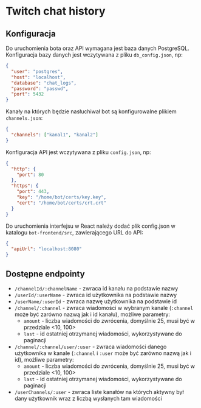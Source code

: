 # Twitch chat history

## Konfiguracja

Do uruchomienia bota oraz API wymagana jest baza danych PostgreSQL. Konfiguracja bazy danych jest wczytywana z pliku `db_config.json`, np:

```json
{
  "user": "postgres",
  "host": "localhost",
  "database": "chat_logs",
  "password": "passwd",
  "port": 5432
}
```

Kanały na których będzie nasłuchiwał bot są konfigurowalne plikiem `channels.json`:

```json
{
  "channels": ["kanal1", "kanal2"]
}
```

Konfiguracja API jest wczytywana z pliku `config.json`, np:

```json
{
  "http": {
    "port": 80
  },
  "https": {
    "port": 443,
    "key": "/home/bot/certs/key.key",
    "cert": "/home/bot/certs/crt.crt"
  }
}
```

Do uruchomienia interfejsu w React należy dodać plik config.json w katalogu `bot-frontend/src`, zawierającego URL do API:

```json
{
  "apiUrl": "localhost:8080"
}
```

## Dostępne endpointy

- `/channelId/:channelName` - zwraca id kanału na podstawie nazwy
- `/userId/:userName` - zwraca id użytkownika na podstawie nazwy
- `/userName/:userId` - zwraca nazwę użytkownika na podstawie id
- `/channel/:channel` - zwraca wiadomości w wybranym kanale (`:channel` może być zarówno nazwą jak i id kanału), możliwe parametry:
  - `amount` - liczba wiadomości do zwrócenia, domyślnie 25, musi być w przedziale <10, 100>
  - `last` - id ostatniej otrzymanej wiadomości, wykorzystywane do paginacji
- `/channel/:channel/user/:user` - zwraca wiadomości danego użytkownika w kanale (`:channel` i `:user` może być zarówno nazwą jak i id), możliwe parametry:
  - `amount` - liczba wiadomości do zwrócenia, domyślnie 25, musi być w przedziale <10, 100>
  - `last` - id ostatniej otrzymanej wiadomości, wykorzystywane do paginacji
- `/userChannels/:user` - zwraca liste kanałów na których aktywny był dany użytkownik wraz z liczbą wysłanych tam wiadomości
